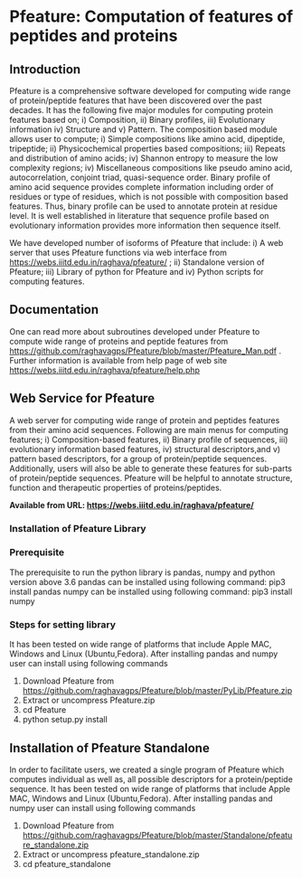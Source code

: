 # Pfeature: Computation of features of peptides and proteins
  
## Introduction
Pfeature is a comprehensive software developed for computing wide range of protein/peptide features that have been discovered over the past decades. It has the following five major modules for computing protein features based on; i) Composition, ii) Binary profiles, iii) Evolutionary information iv) Structure and v) Pattern. The composition based module allows user to compute; i) Simple compositions like amino acid, dipeptide, tripeptide; ii) Physicochemical properties based compositions; iii) Repeats and distribution of amino acids; iv) Shannon entropy to measure the low complexity regions; iv) Miscellaneous compositions like pseudo amino acid, autocorrelation, conjoint triad, quasi-sequence order. Binary profile of amino acid sequence provides complete information including order of residues or type of residues, which is not possible with composition based features. Thus, binary profile can be used to annotate protein at residue level. It is well established in literature that sequence profile based on evolutionary information provides more information then sequence itself.

We have developed number of isoforms of Pfeature that include: i) A web server that uses Pfeature functions via web interface from https://webs.iiitd.edu.in/raghava/pfeature/ ; ii) Standalone version of Pfeature; iii) Library of python for Pfeature and iv) Python scripts for computing features.

## Documentation
One can read more about subroutines developed under Pfeature to compute wide range of proteins and peptide features from https://github.com/raghavagps/Pfeature/blob/master/Pfeature_Man.pdf . Further information is available from help page of web site https://webs.iiitd.edu.in/raghava/pfeature/help.php

## Web Service for Pfeature
A web server for computing wide range of protein and peptides features from their amino acid sequences. Following are main menus for computing features; i) Composition-based features, ii) Binary profile of sequences, iii) evolutionary information based features, iv) structural descriptors,and v) pattern based descriptors, for a group of protein/peptide sequences. Additionally, users will also be able to generate these features for sub-parts of protein/peptide sequences. Pfeature will be helpful to annotate structure, function and therapeutic properties of proteins/peptides.

**Available from URL: https://webs.iiitd.edu.in/raghava/pfeature/**

### Installation of Pfeature Library

### Prerequisite
The prerequisite to run the python library is pandas, numpy and python version above 3.6
pandas can be installed using following command: pip3 install pandas
numpy can be installed using following command: pip3 install numpy

### Steps for setting library
It has been tested on wide range of platforms that include Apple MAC, Windows and Linux (Ubuntu,Fedora). After installing pandas and numpy user can install using following commands<br>

1. Download Pfeature from https://github.com/raghavagps/Pfeature/blob/master/PyLib/Pfeature.zip <br>
2. Extract or uncompress Pfeature.zip <br>
3. cd Pfeature <br>
4. python setup.py install <br>

## Installation of Pfeature Standalone
In order to facilitate users, we created a single program of Pfeature which computes individual as well as, all possible descriptors for a protein/peptide sequence. 
It has been tested on wide range of platforms that include Apple MAC, Windows and Linux (Ubuntu,Fedora). After installing pandas and numpy user can install using following commands<br>

1. Download Pfeature from https://github.com/raghavagps/Pfeature/blob/master/Standalone/pfeature_standalone.zip <br>
2. Extract or uncompress pfeature_standalone.zip <br>
3. cd pfeature_standalone <br>
